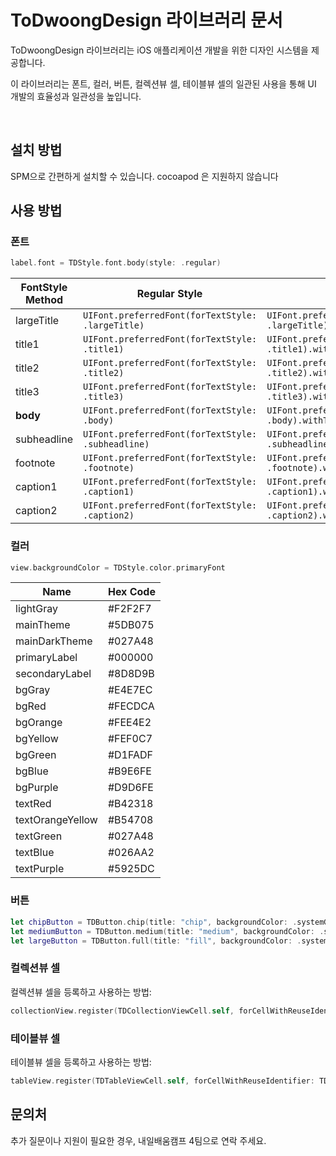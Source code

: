 

# ToDwoongDesign 라이브러리 문서

ToDwoongDesign 라이브러리는 iOS 애플리케이션 개발을 위한 디자인 시스템을 제공합니다. 

이 라이브러리는 폰트, 컬러, 버튼, 컬렉션뷰 셀, 테이블뷰 셀의 일관된 사용을 통해 UI 개발의 효율성과 일관성을 높입니다.

<br/>

## 설치 방법

SPM으로 간편하게 설치할 수 있습니다.
cocoapod 은 지원하지 않습니다

## 사용 방법

### 폰트


```swift
label.font = TDStyle.font.body(style: .regular)
```
| FontStyle Method | Regular Style                                    | Bold Style                                          | Note      |
|------------------|--------------------------------------------------|-----------------------------------------------------|-----------|
| largeTitle       | `UIFont.preferredFont(forTextStyle: .largeTitle)` | `UIFont.preferredFont(forTextStyle: .largeTitle).withTraits(.traitBold)` |           |
| title1           | `UIFont.preferredFont(forTextStyle: .title1)`     | `UIFont.preferredFont(forTextStyle: .title1).withTraits(.traitBold)`     |           |
| title2           | `UIFont.preferredFont(forTextStyle: .title2)`     | `UIFont.preferredFont(forTextStyle: .title2).withTraits(.traitBold)`     |           |
| title3           | `UIFont.preferredFont(forTextStyle: .title3)`     | `UIFont.preferredFont(forTextStyle: .title3).withTraits(.traitBold)`     |           |
| **body**         | `UIFont.preferredFont(forTextStyle: .body)`       | `UIFont.preferredFont(forTextStyle: .body).withTraits(.traitBold)`       | **Main**  |
| subheadline      | `UIFont.preferredFont(forTextStyle: .subheadline)` | `UIFont.preferredFont(forTextStyle: .subheadline).withTraits(.traitBold)` |           |
| footnote         | `UIFont.preferredFont(forTextStyle: .footnote)`   | `UIFont.preferredFont(forTextStyle: .footnote).withTraits(.traitBold)`   |           |
| caption1         | `UIFont.preferredFont(forTextStyle: .caption1)`   | `UIFont.preferredFont(forTextStyle: .caption1).withTraits(.traitBold)`   |           |
| caption2         | `UIFont.preferredFont(forTextStyle: .caption2)`   | `UIFont.preferredFont(forTextStyle: .caption2).withTraits(.traitBold)`   |           |



### 컬러

```swift
view.backgroundColor = TDStyle.color.primaryFont
```

| Name             | Hex Code  |
|------------------|-----------|
| lightGray        | #F2F2F7   |
| mainTheme        | #5DB075   |
| mainDarkTheme    | #027A48   |
| primaryLabel     | #000000   |
| secondaryLabel   | #8D8D9B   |
| bgGray           | #E4E7EC   |
| bgRed            | #FECDCA   |
| bgOrange         | #FEE4E2   |
| bgYellow         | #FEF0C7   |
| bgGreen          | #D1FADF   |
| bgBlue           | #B9E6FE   |
| bgPurple         | #D9D6FE   |
| textRed          | #B42318   |
| textOrangeYellow | #B54708   |
| textGreen        | #027A48   |
| textBlue         | #026AA2   |
| textPurple       | #5925DC   |



### 버튼

```swift
let chipButton = TDButton.chip(title: "chip", backgroundColor: .systemGray)
let mediumButton = TDButton.medium(title: "medium", backgroundColor: .systemGray)
let largeButton = TDButton.full(title: "fill", backgroundColor: .systemGray)
```

### 컬렉션뷰 셀

컬렉션뷰 셀을 등록하고 사용하는 방법:

```swift
collectionView.register(TDCollectionViewCell.self, forCellWithReuseIdentifier: TDCollectionViewCell.identifier)
```

### 테이블뷰 셀

테이블뷰 셀을 등록하고 사용하는 방법:

```swift
tableView.register(TDTableViewCell.self, forCellWithReuseIdentifier: TDTableViewCell.identifier)
```


## 문의처

추가 질문이나 지원이 필요한 경우, 내일배움캠프 4팀으로 연락 주세요.

